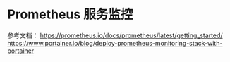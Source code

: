 # Prometheus 服务监控
参考文档：
https://prometheus.io/docs/prometheus/latest/getting_started/
https://www.portainer.io/blog/deploy-prometheus-monitoring-stack-with-portainer